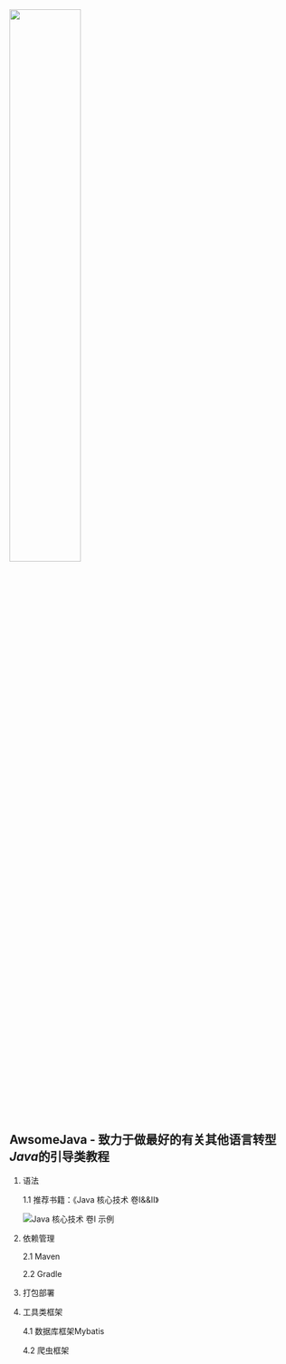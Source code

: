 

<img src="https://github.com/hanqiulun/AwsomeJava/blob/master/statics/java.png" width="50%">

## AwsomeJava - 致力于做最好的有关其他语言转型*Java*的引导类教程

1. 语法

    1.1 推荐书籍：《Java 核心技术 卷I&&II》
    
    ![Java 核心技术 卷I 示例](https://github.com/hanqiulun/AwsomeJava/blob/master/statics/Screenshot%20from%202019-06-20%2010-57-03.png)

2. 依赖管理
    
    2.1 Maven

    2.2 Gradle 

3. 打包部署

4. 工具类框架
    
    4.1 数据库框架Mybatis
    
    4.2 爬虫框架
      
